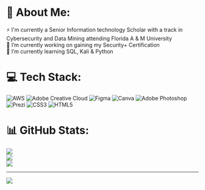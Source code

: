 # 💫 About Me:
⚡ I'm currently a Senior Information technology Scholar with a track in Cybersecurity and Data Mining attending Florida A & M University<br>🔭 I’m currently working on gaining my Security+ Certification<br>🌱 I’m currently learning SQL, Kali & Python<br>


# 💻 Tech Stack:
![AWS](https://img.shields.io/badge/AWS-%23FF9900.svg?style=plastic&logo=amazon-aws&logoColor=white) ![Adobe Creative Cloud](https://img.shields.io/badge/Adobe%20Creative%20Cloud-DA1F26.svg?style=plastic&logo=Adobe%20Creative%20Cloud&logoColor=white) ![Figma](https://img.shields.io/badge/figma-%23F24E1E.svg?style=plastic&logo=figma&logoColor=white) ![Canva](https://img.shields.io/badge/Canva-%2300C4CC.svg?style=plastic&logo=Canva&logoColor=white) ![Adobe Photoshop](https://img.shields.io/badge/adobe%20photoshop-%2331A8FF.svg?style=plastic&logo=adobe%20photoshop&logoColor=white) ![Prezi](https://img.shields.io/badge/Prezi-%23000000.svg?style=plastic&logo=Prezi&logoColor=white) ![CSS3](https://img.shields.io/badge/css3-%231572B6.svg?style=plastic&logo=css3&logoColor=white) ![HTML5](https://img.shields.io/badge/html5-%23E34F26.svg?style=plastic&logo=html5&logoColor=white)
# 📊 GitHub Stats:
![](https://github-readme-stats.vercel.app/api?username=terrie03vail&theme=shadow_green&hide_border=false&include_all_commits=false&count_private=false)<br/>
![](https://nirzak-streak-stats.vercel.app/?user=terrie03vail&theme=shadow_green&hide_border=false)<br/>
![](https://github-readme-stats.vercel.app/api/top-langs/?username=terrie03vail&theme=shadow_green&hide_border=false&include_all_commits=false&count_private=false&layout=compact)

---
[![](https://visitcount.itsvg.in/api?id=terrie03vail&icon=0&color=3)](https://visitcount.itsvg.in)

<!-- Proudly created with GPRM ( https://gprm.itsvg.in ) -->
